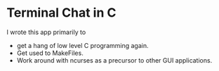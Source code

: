 # Terminal Chat in C

I wrote this app primarily to 
* get a hang of low level C programming again.
* Get used to MakeFiles.
* Work around with ncurses as a precursor to other GUI applications.

